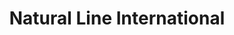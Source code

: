 ---
title: "Natural Line International"
url: /auckland/natural-line-international/
shop: Bioladen
---